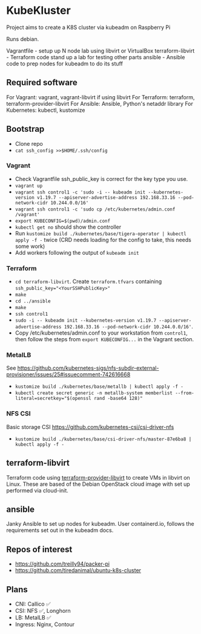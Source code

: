 # KubeKluster

Project aims to create a K8S cluster via kubeadm on Raspberry Pi

Runs debian.

Vagrantfile - setup up N node lab using libvirt or VirtualBox
terraform-libvirt - Terraform code stand up a lab for testing other parts
ansible - Ansible code to prep nodes for kubeadm to do its stuff

## Required software

For Vagrant: vagrant, vagrant-libvirt if using libvirt
For Terraform: terraform, terraform-provider-libvirt
For Ansible: Ansible, Python's netaddr library
For Kubernetes: kubectl, kustomize

## Bootstrap

* Clone repo
* `cat ssh_config >>$HOME/.ssh/config` 

### Vagrant

* Check Vagrantfile ssh_public_key is correct for the key type you use.
* `vagrant up`
* `vagrant ssh control1 -c 'sudo -i -- kubeadm init --kubernetes-version v1.19.7 --apiserver-advertise-address 192.168.33.16 --pod-network-cidr 10.244.0.0/16'`
* `vagrant ssh control1 -c 'sudo cp /etc/kubernetes/admin.conf /vagrant'`
* `export KUBECONFIG=$(pwd)/admin.conf`
* `kubectl get no` should show the controller
* Run `kustomize build ./kubernetes/base/tigera-operator | kubectl apply -f -` twice (CRD needs loading for the config to take, this needs some work)
* Add workers following the output of `kubeadm init`

### Terraform

* `cd terraform-libvirt`. Create `terraform.tfvars` containing `ssh_public_key="<YourSSHPublicKey>"`
* `make`
* `cd ../ansible`
* `make`
* `ssh control1`
* `sudo -i -- kubeadm init --kubernetes-version v1.19.7 --apiserver-advertise-address 192.168.33.16 --pod-network-cidr 10.244.0.0/16'`.
* Copy /etc/kubernetes/admin.conf to your workstation from `control1`, then follow the steps from `export KUBECONFIG...` in the Vagrant section.

### MetalLB

See https://github.com/kubernetes-sigs/nfs-subdir-external-provisioner/issues/25#issuecomment-742616668

* `kustomize build ./kubernetes/base/metallb | kubectl apply -f -`
* `kubectl create secret generic -n metallb-system memberlist --from-literal=secretkey="$(openssl rand -base64 128)"`

### NFS CSI

Basic storage CSI https://github.com/kubernetes-csi/csi-driver-nfs

* `kustomize build ./kubernetes/base/csi-driver-nfs/master-87e6ba8 | kubectl apply -f -`

## terraform-libvirt

Terraform code using [terraform-provider-libvirt](https://github.com/dmacvicar/terraform-provider-libvirt)
to create VMs in libvirt on Linux. These are based of the Debian OpenStack cloud image with set up
performed via cloud-init.

## ansible

Janky Ansible to set up nodes for kubeadm. User containerd.io, follows the requirements set out in the kubeadm docs.

## Repos of interest

* https://github.com/treilly94/packer-pi
* https://github.com/tiredanimal/ubuntu-k8s-cluster

## Plans

* CNI: Callico ✅
* CSI: NFS ✅, Longhorn
* LB: MetalLB ✅
* Ingress: Nginx, Contour
